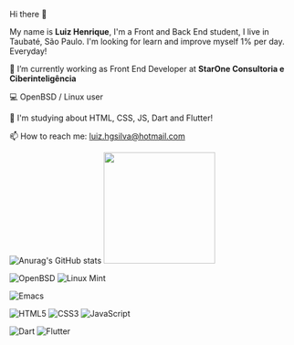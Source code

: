 
Hi there 👋

My name is **Luiz Henrique**, I'm a Front and Back End student, I live in Taubaté, São Paulo. I'm looking for learn and improve myself 1% per day. Everyday!

🔭 I’m currently working as Front End Developer at **StarOne Consultoria e Ciberinteligência**

:computer: OpenBSD / Linux user

🌱 I'm studying about HTML, CSS, JS, Dart and Flutter!

📫 How to reach me: luiz.hgsilva@hotmail.com

![Anurag's GitHub stats](https://github-readme-stats.vercel.app/api?username=silva-luiz&theme=dark&show_icons=true)
<img height="195em" src="https://github-readme-stats.vercel.app/api/top-langs/?username=silva-luiz&layout=compact&langs_count=7&theme=dark"/>

![OpenBSD](https://img.shields.io/badge/-OpenBSD-%23FCC771?style=for-the-badge&logo=openbsd&logoColor=black) ![Linux Mint](https://img.shields.io/badge/Linux%20Mint-87CF3E?style=for-the-badge&logo=Linux%20Mint&logoColor=white)

![Emacs](https://img.shields.io/badge/Emacs-%237F5AB6.svg?&style=for-the-badge&logo=gnu-emacs&logoColor=white)

![HTML5](https://img.shields.io/badge/html5-%23E34F26.svg?style=for-the-badge&logo=html5&logoColor=white) ![CSS3](https://img.shields.io/badge/css3-%231572B6.svg?style=for-the-badge&logo=css3&logoColor=white) ![JavaScript](https://img.shields.io/badge/javascript-%23323330.svg?style=for-the-badge&logo=javascript&logoColor=%23F7DF1E)

![Dart](https://img.shields.io/badge/dart-%230175C2.svg?style=for-the-badge&logo=dart&logoColor=white) ![Flutter](https://img.shields.io/badge/Flutter-%2302569B.svg?style=for-the-badge&logo=Flutter&logoColor=white)
</div>
